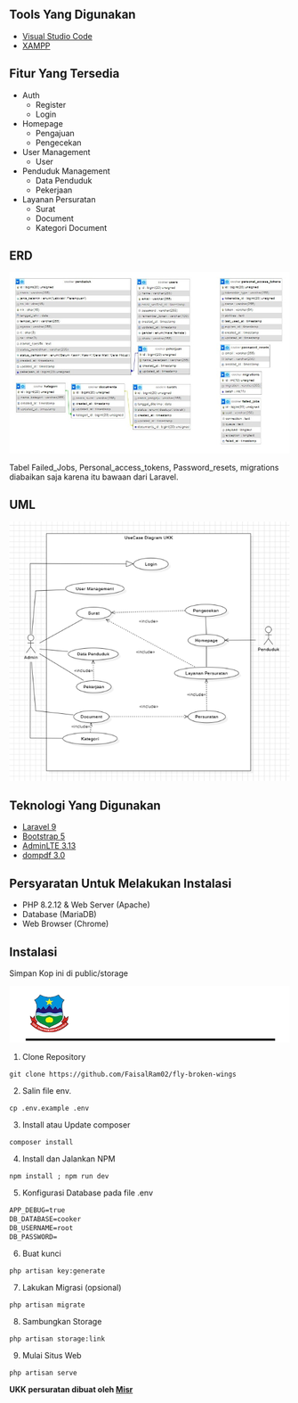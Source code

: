 ## Tools Yang Digunakan
- [Visual Studio Code](https://code.visualstudio.com/)
- [XAMPP](https://www.apachefriends.org/download.html)

## Fitur Yang Tersedia
- Auth
  - Register
  - Login
- Homepage
  - Pengajuan
  - Pengecekan
- User Management
  - User
- Penduduk Management
  - Data Penduduk
  - Pekerjaan
- Layanan Persuratan
  - Surat
  - Document
  - Kategori Document

## ERD 
![alt text](https://raw.githubusercontent.com/FaisalRam02/fly-broken-wings/refs/heads/main/ERD.jpeg)

Tabel Failed_Jobs, Personal_access_tokens, Password_resets, migrations diabaikan saja karena itu bawaan dari Laravel.

## UML
![alt text](https://raw.githubusercontent.com/FaisalRam02/fly-broken-wings/refs/heads/main/UML.png)

## Teknologi Yang Digunakan
- [Laravel 9](https://laravel.com/docs/9.x/releases)
- [Bootstrap 5](https://getbootstrap.com/docs/5.0/getting-started/introduction/)
- [AdminLTE 3.13]()
- [dompdf 3.0](https://github.com/dompdf/dompdf)

## Persyaratan Untuk Melakukan Instalasi
- PHP 8.2.12 & Web Server (Apache)
- Database (MariaDB)
- Web Browser (Chrome)

## Instalasi

Simpan Kop ini di public/storage

![alt text](https://github.com/FaisalRam02/fly-broken-wings/blob/main/kop.png?raw=true)

1. Clone Repository
```
git clone https://github.com/FaisalRam02/fly-broken-wings
```
2. Salin file env.
```
cp .env.example .env
```
3. Install atau Update composer
```
composer install
```
4. Install dan Jalankan NPM
```
npm install ; npm run dev
```
5. Konfigurasi Database pada file .env
```
APP_DEBUG=true
DB_DATABASE=cooker
DB_USERNAME=root
DB_PASSWORD=
```
6. Buat kunci
```
php artisan key:generate
```
7. Lakukan Migrasi (opsional)
```
php artisan migrate
```
8. Sambungkan Storage
```
php artisan storage:link
```
9. Mulai Situs Web
```
php artisan serve
```
**UKK persuratan dibuat oleh [Misr](https://www.instagram.com/fruit.sal.ad/)**
